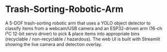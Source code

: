 # Trash-Sorting-Robotic-Arm

A 5-DOF trash-sorting robotic arm that uses a YOLO object detector to classify items from a webcam/USB camera and an ESP32-driven arm (16-ch I²C 12-bit servo driver) to pick & place items into appropriate bins (recyclable / non-recyclable / hazardous). The web UI is built with Streamlit showing the live camera and detection overlay.
